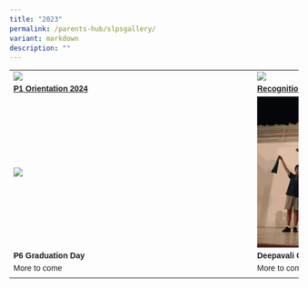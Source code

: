 ```yaml
---
title: "2023"
permalink: /parents-hub/slpsgallery/
variant: markdown
description: ""
---
```

<table border="0" cellpadding="0" cellspacing="0" style="width:509px">
		<tbody>
		<tr>
			<td style="width:400px"><a href="https://photos.app.goo.gl/mJGdALhZY9YKPgQU6"><img src="/images/p1_orientation.png" style="float:left; margin-right:15px; width:400px"></a></td>
			<td style="width:400px"><a href="https://photos.app.goo.gl/ycdYGgRhzVYyqHwH7"><img src="/images/Recognition_Day__2.png" style="float:left; margin-right:15px;width:400px"></a></td>
		</tr>
		<tr>
			<td style="width:274px"><span style="font-family:Arial,Helvetica,sans-serif"><span><strong><a href="https://photos.app.goo.gl/mJGdALhZY9YKPgQU6">P1 Orientation 2024 </a></strong>
			</span></span></td><td style="width:226px"><span style="font-family:Arial,Helvetica,sans-serif"><span><strong><a href="https://photos.app.goo.gl/ycdYGgRhzVYyqHwH7">Recognition Day 2023</a></strong></span></span></td>
		</tr>
		<tr>
			<td style="width:400px"><img src="/images/P6_grad.png" style="float:left; margin-right:15px; width:400px"></td>
			<td style="width:400px"><img src="/images/deepavaliiii_11zon.png" style="float:left; margin-right:15px;width:400px"></td>
		</tr>
		<tr>
			<td style="width:274px"><span style="font-family:Arial,Helvetica,sans-serif"><span><strong>P6 Graduation Day </strong>
			</span></span></td><td style="width:226px"><span style="font-family:Arial,Helvetica,sans-serif"><span><strong>Deepavali Celebration </strong></span></span></td>
		</tr>
		<tr>
			<td style="width:274px"><span style="font-family:Arial,Helvetica,sans-serif"><span>More to come 
			</span></span></td><td style="width:226px"><span style="font-family:Arial,Helvetica,sans-serif"><span>More to come</span></span></td>
		</tr>
<tr><td>
			</td></tr>
		
		
		

		

     

</tbody></table>
